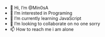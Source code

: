 - 👋 Hi, I’m @Min0sA
- 👀 I’m interested in Programing
- 🌱 I’m currently learning JavaScript
- 💞️ I’m looking to collaborate on no one sorry
- 📫 How to reach me i am alone
